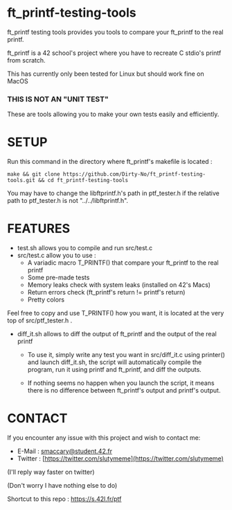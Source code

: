 # ft_printf-testing-tools
ft_printf testing tools provides you tools to compare your ft_printf to the real printf.

ft_printf is a 42 school's project where you have to recreate C stdio's printf from scratch.

This has currently only been tested for Linux but should work fine on MacOS

### THIS IS NOT AN "UNIT TEST"
 These are tools allowing you to make your own tests easily and efficiently.

 # SETUP
Run this command in the directory where ft_printf's makefile is located :

    make && git clone https://github.com/Dirty-No/ft_printf-testing-tools.git && cd ft_printf-testing-tools

You may have to change the libftprintf.h's path in ptf_tester.h if the relative path to ptf_tester.h is not "../../libftprintf.h".
# FEATURES
 - test.sh allows you to compile and run src/test.c
- src/test.c allow you to use :
	-  A variadic macro T_PRINTF() that compare your ft_printf to the real printf
	- Some pre-made tests
	- Memory leaks check with system leaks (installed on 42's Macs)
	- Return errors check (ft_printf's return != printf's return) 
	- Pretty colors

Feel free to copy and use T_PRINTF() how you want, it is located at the very top of src/ptf_tester.h .

- diff_it.sh allows to diff the output of ft_printf and the output of the real printf
	- To use it, simply write any test you want in src/diff_it.c using printer() and launch diff_it.sh, the script will automatically compile the program, run it using printf and ft_printf, and diff the outputs.

	-  If nothing seems no happen when you launch the script, it means there is no difference between ft_printf's output and printf's output.

# CONTACT
If you encounter any issue with this project and wish to contact me:

 - E-Mail : smaccary@student.42.fr
 - Twitter : [https://twitter.com/slutymeme](https://twitter.com/slutymeme)
 
 (I'll reply way faster on twitter)
 
 (Don't worry I have nothing else to do)



Shortcut to this repo : https://s.42l.fr/ptf
